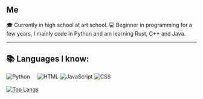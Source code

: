 ## Me
🎓 Currently in high school at art school.
💻 Beginner in programming for a few years, I mainly code in Python and am learning Rust, C++ and Java.

---
## 📚 Languages I know:
![Python](https://img.shields.io/badge/-Python-E426D6?style=for-the-badge&logo=Python&logoColor=white)
&nbsp; &nbsp; ![HTML](https://img.shields.io/badge/-HTML-E15622?style=for-the-badge&logo=HTML5&logoColor=white)
![JavaScript](https://img.shields.io/badge/-JavaScript-E7BA15?style=for-the-badge&logo=JavaScript&logoColor=white)
![CSS](https://img.shields.io/badge/-CSS-1B7FDE?style=for-the-badge&logo=CSS3&logoColor=white)
<br><br>
[![Top Langs](https://github-readme-stats.vercel.app/api/top-langs/?username=holy-tanuki&langs_count=8)](https://github.com/holy-tanuki)
